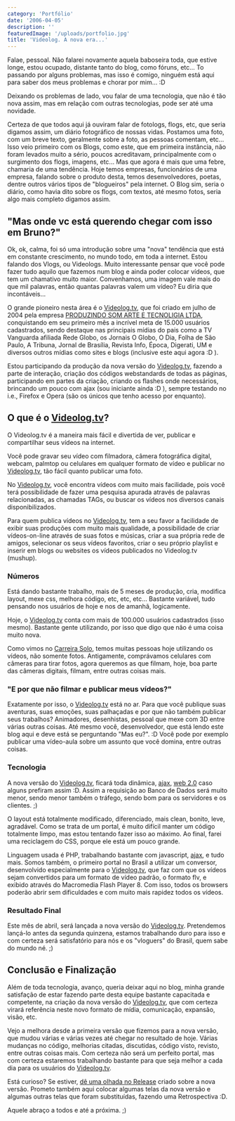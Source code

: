 ```yaml
---
category: 'Portfólio'
date: '2006-04-05'
description: ''
featuredImage: '/uploads/portfolio.jpg'
title: 'Videolog. A nova era...'
---
```


Falae, pessoal. Não falarei novamente aquela baboseira toda, que estive longe, estou ocupado, distante tanto do blog, como fóruns, etc... To passando por alguns problemas, mas isso é comigo, ninguém está aqui para saber dos meus problemas e chorar por mim... :D

Deixando os problemas de lado, vou falar de uma tecnologia, que não é tão nova assim, mas em relação com outras tecnologias, pode ser até uma novidade.

Certeza de que todos aqui já ouviram falar de fotologs, flogs, etc, que seria digamos assim, um diário fotográfico de nossas vidas. Postamos uma foto, com um breve texto, geralmente sobre a foto, as pessoas comentam, etc... Isso veio primeiro com os Blogs, como este, que em primeira instância, não foram levados muito a sério, poucos acreditavam, principalmente com o surgimento dos flogs, imagens, etc... Mas que agora é mais que uma febre, chamaria de uma tendência. Hoje temos empresas, funcionários de uma empresa, falando sobre o produto desta, temos desenvolvedores, poetas, dentre outros vários tipos de "blogueiros" pela internet. O Blog sim, seria o diário, como havia dito sobre os flogs, com textos, até mesmo fotos, seria algo mais completo digamos assim.

## "Mas onde vc está querendo chegar com isso em Bruno?"

Ok, ok, calma, foi só uma introdução sobre uma "nova" tendência que está em constante crescimento, no mundo todo, em toda a internet. Estou falando dos Vlogs, ou Videologs. Muito interessante pensar que você pode fazer tudo aquilo que fazemos num blog e ainda poder colocar vídeos, que tem um chamativo muito maior. Convenhamos, uma imagem vale mais do que mil palavras, então quantas palavras valem um vídeo? Eu diria que incontáveis...

O grande pioneiro nesta área é o [Videolog.tv](http://www.videolog.tv), que foi criado em julho de 2004 pela empresa [PRODUZINDO SOM ARTE E TECNOLIGIA LTDA](http://www.produzindo.com.br), conquistando em seu primeiro mês a incrível meta de 15.000 usuários cadastrados, sendo destaque nas principais mídias do pais como a TV Vanguarda afiliada Rede Globo, os Jornais O Globo, O Dia, Folha de São Paulo, A Tribuna, Jornal de Brasília, Revista Info, Época, Digerati, UM e diversos outros mídias como sites e blogs (inclusive este aqui agora :D ).

Estou participando da produção da nova versão do [Videolog.tv](http://www.videolog.tv), fazendo a parte de interação, criação dos códigos webstandards de todas as páginas, participando em partes da criação, criando os flashes onde necessários, brincando um pouco com ajax (sou iniciante ainda :D ), sempre testando no i.e., Firefox e Opera (são os únicos que tenho acesso por enquanto).

## O que é o [Videolog.tv](http://www.videolog.tv)?

O Videolog.tv é a maneira mais fácil e divertida de ver, publicar e compartilhar seus vídeos na internet.

Você pode gravar seu vídeo com filmadora, câmera fotográfica digital, webcam, palmtop ou celulares em qualquer formato de vídeo e publicar no [Videolog.tv](http://www.videolog.tv), tão fácil quanto publicar uma foto.

No [Videolog.tv](http://www.videolog.tv), você encontra vídeos com muito mais facilidade, pois você terá possibilidade de fazer uma pesquisa apurada através de palavras relacionadas, as chamadas TAGs, ou buscar os vídeos nos diversos canais disponibilizados.

Para quem publica vídeos no [Videolog.tv](http://www.videolog.tv), tem a seu favor a facilidade de exibir suas produções com muito mais qualidade, a possibilidade de criar vídeos-on-line através de suas fotos e músicas, criar a sua própria rede de amigos, selecionar os seus vídeos favoritos, criar o seu próprio playlist e inserir em blogs ou websites os vídeos publicados no Videolog.tv (mushup).

### Números

Está dando bastante trabalho, mais de 5 meses de produção, cria, modifica layout, mexe css, melhora código, etc, etc, etc... Bastante variável, tudo pensando nos usuários de hoje e nos de amanhã, logicamente.

Hoje, o [Videolog.tv](http://www.videolog.tv) conta com mais de 100.000 usuários cadastrados (isso mesmo). Bastante gente utilizando, por isso que digo que não é uma coisa muito nova.

Como vimos no [Carreira Solo](http://www.carreirasolo.org/archives/katilce_e_o_show_do_.html), temos muitas pessoas hoje utilizando os vídeos, não somente fotos. Antigamente, comprávamos celulares com câmeras para tirar fotos, agora queremos as que filmam, hoje, boa parte das câmeras digitais, filmam, entre outras coisas mais.

### "E por que não filmar e publicar meus vídeos?"

Exatamente por isso, o [Videolog.tv](http://www.videolog.tv) está no ar. Para que você publique suas aventuras, suas emoções, suas palhaçadas e por que não também publicar seus trabalhos? Animadores, desenhistas, pessoal que mexe com 3D entre várias outras coisas. Até mesmo você, desenvolvedor, que está lendo este blog aqui e deve está se perguntando "Mas eu?". :D Você pode por exemplo publicar uma vídeo-aula sobre um assunto que você domina, entre outras coisas.

### Tecnologia

A nova versão do [Videolog.tv](http://www.videolog.tv), ficará toda dinâmica, [ajax](http://pt.wikipedia.org/wiki/AJAX_%28Web%29), [web 2.0](/web2-web-3-etc) caso alguns prefiram assim :D. Assim a requisição ao Banco de Dados será muito menor, sendo menor também o tráfego, sendo bom para os servidores e os clientes. ;)

O layout está totalmente modificado, diferenciado, mais clean, bonito, leve, agradável. Como se trata de um portal, é muito difícil manter um código totalmente limpo, mas estou tentando fazer isso ao máximo. Ao final, farei uma reciclagem do CSS, porque ele está um pouco grande.

Linguagem usada é PHP, trabalhando bastante com javascript, [ajax](http://pt.wikipedia.org/wiki/AJAX_%28Web%29), e tudo mais. Somos também, o primeiro portal no Brasil a utilizar um conversor, desenvolvido especialmente para o [Videolog.tv](http://www.videolog.tv), que faz com que os vídeos sejam convertidos para um formato de vídeo padrão, o formato flv, e exibido através do Macromedia Flash Player 8. Com isso, todos os browsers poderão abrir sem dificuldades e com muito mais rapidez todos os vídeos.

### Resultado Final

Este mês de abril, será lançada a nova versão do [Videolog.tv](http://www.videolog.tv). Pretendemos lançá-lo antes da segunda quinzena, estamos trabalhando duro para isso e com certeza será satisfatório para nós e os "vloguers" do Brasil, quem sabe do mundo né. ;)

## Conclusão e Finalização

Além de toda tecnologia, avanço, queria deixar aqui no blog, minha grande satisfação de estar fazendo parte desta equipe bastante capacitada e competente, na criação da nova versão do [Videolog.tv](http://www.videolog.tv), que com certeza virará referência neste novo formato de mídia, comunicação, expansão, visão, etc.

Vejo a melhora desde a primeira versão que fizemos para a nova versão, que mudou várias e várias vezes até chegar no resultado de hoje. Várias mudanças no código, melhorias citadas, discutidas, código visto, revisto, entre outras coisas mais. Com certeza não será um perfeito portal, mas com certeza estaremos trabalhando bastante para que seja melhor a cada dia para os usuários do [Videolog.tv](http://www.videolog.tv).

Está curioso? Se estiver, [dê uma olhada no Release](http://www.videolog.tv/videolog/novo/) criado sobre a nova versão. Prometo também aqui colocar algumas telas da nova versão e algumas outras telas que foram substituídas, fazendo uma Retrospectiva :D.

Aquele abraço a todos e até a próxima. ;)
